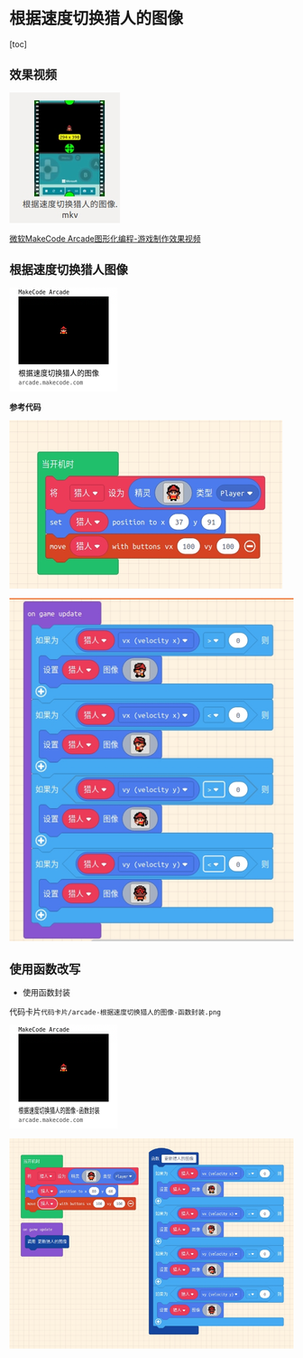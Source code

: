# 根据速度切换猎人的图像



[toc]



## 效果视频

![](image/根据速度切换形象-视频.jpg)

[微软MakeCode Arcade图形化编程-游戏制作效果视频](https://www.bilibili.com/video/av82551127/)



## 根据速度切换猎人图像



![](./代码卡片/arcade-根据速度切换猎人的图像.png)







**参考代码**

![](image/根据速度设置图像代码-1.jpg)



![](image/根据速度切换形象-代码2.jpg)



## 使用函数改写

* 使用函数封装 

代码卡片`代码卡片/arcade-根据速度切换猎人的图像-函数封装.png`

![](代码卡片/arcade-根据速度切换猎人的图像-函数封装.png)

![](./image/更新猎人的图像-函数版本.jpg)

